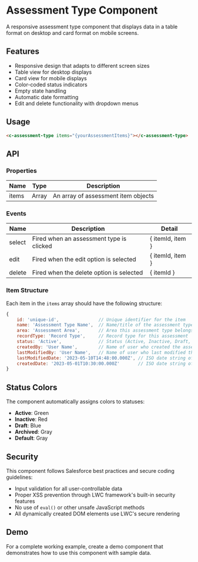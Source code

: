 # Assessment Type Component

A responsive assessment type component that displays data in a table format on desktop and card format on mobile screens.

## Features

- Responsive design that adapts to different screen sizes
- Table view for desktop displays
- Card view for mobile displays
- Color-coded status indicators
- Empty state handling
- Automatic date formatting
- Edit and delete functionality with dropdown menus

## Usage

```html
<c-assessment-type items="{yourAssessmentItems}"></c-assessment-type>
```

## API

### Properties

| Name  | Type  | Description                         |
| ----- | ----- | ----------------------------------- |
| items | Array | An array of assessment item objects |

### Events

| Name   | Description                              | Detail           |
| ------ | ---------------------------------------- | ---------------- |
| select | Fired when an assessment type is clicked | { itemId, item } |
| edit   | Fired when the edit option is selected   | { itemId, item } |
| delete | Fired when the delete option is selected | { itemId }       |

### Item Structure

Each item in the `items` array should have the following structure:

```javascript
{
    id: 'unique-id',               // Unique identifier for the item
    name: 'Assessment Type Name',  // Name/title of the assessment type
    area: 'Assessment Area',       // Area this assessment type belongs to
    recordType: 'Record Type',     // Record type for this assessment
    status: 'Active',              // Status (Active, Inactive, Draft, Archived)
    createdBy: 'User Name',        // Name of user who created the assessment type
    lastModifiedBy: 'User Name',   // Name of user who last modified the assessment type
    lastModifiedDate: '2023-05-10T14:48:00.000Z', // ISO date string of last modification
    createdDate: '2023-05-01T10:30:00.000Z'       // ISO date string of creation date
}
```

## Status Colors

The component automatically assigns colors to statuses:

- **Active**: Green
- **Inactive**: Red
- **Draft**: Blue
- **Archived**: Gray
- **Default**: Gray

## Security

This component follows Salesforce best practices and secure coding guidelines:

- Input validation for all user-controllable data
- Proper XSS prevention through LWC framework's built-in security features
- No use of `eval()` or other unsafe JavaScript methods
- All dynamically created DOM elements use LWC's secure rendering

## Demo

For a complete working example, create a demo component that demonstrates how to use this component with sample data.
